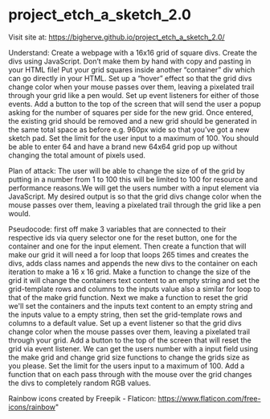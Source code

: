 # project_etch_a_sketch_2.0

Visit site at: https://bigherve.github.io/project_etch_a_sketch_2.0/

Understand:
Create a webpage with a 16x16 grid of square divs.
Create the divs using JavaScript. Don’t make them by hand with copy and pasting in your HTML file! Put your grid squares inside another “container” div which can go directly in your HTML. Set up a “hover” effect so that the grid divs change color when your mouse passes over them, leaving a pixelated trail through your grid like a pen would. Set up event listeners for either of those events. Add a button to the top of the screen that will send the user a popup asking for the number of squares per side for the new grid. Once entered, the existing grid should be removed and a new grid should be generated in the same total space as before e.g. 960px wide so that you’ve got a new sketch pad. Set the limit for the user input to a maximum of 100. You should be able to enter 64 and have a brand new 64x64 grid pop up without changing the total amount of pixels used.

Plan of attack:
The user will be able to change the size of of the grid by putting in a number from 1 to 100 this will be limited to 100 for resource and performance reasons.We will get the users number with a input element via JavaScript.
My desired output is so that the grid divs change color when the mouse passes over them, leaving a pixelated trail through the grid like a pen would.

Pseudocode:
first off make 3 variables that are connected to their respective ids via query selector one for the reset button, one for the container and one for the input element. Then create a function that will make our grid it will need a for loop that loops 265 times and creates the divs, adds class names and appends the new divs to the container on each iteration to make a 16 x 16 grid. Make a function to change the size of the grid it will change the containers text content to an empty string and set the grid-template rows and columns to the inputs value also a similar for loop to that of the make grid function. Next we make a function to reset the grid we'll set the containers and the inputs text content to an empty string and the inputs value to a empty string, then set the grid-template rows and columns to a default value. Set up a event listener so that the grid divs change color when the mouse passes over them, leaving a pixelated trail through your grid. Add a button to the top of the screen that will reset the grid via event listener. We can get the users number with a input field using the make grid and change grid size functions to change the grids size as you please. Set the limit for the users input to a maximum of 100. Add a function that on each pass through with the mouse over the grid changes the divs to completely random RGB values.

Rainbow icons created by Freepik - Flaticon: https://www.flaticon.com/free-icons/rainbow"
